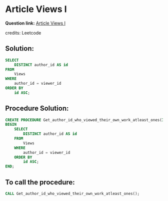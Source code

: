 # Article Views I

**Question link:** [Article Views I](https://leetcode.com/problems/article-views-i/description/)

credits: Leetcode

## Solution:
```sql
SELECT 
    DISTINCT author_id AS id
FROM
    Views
WHERE
    author_id = viewer_id
ORDER BY
    id ASC;
```

## Procedure Solution:
```sql
CREATE PROCEDURE Get_author_id_who_viewed_their_own_work_atleast_ones(IN ref_date DATE)
BEGIN
    SELECT 
        DISTINCT author_id AS id
    FROM
        Views
    WHERE
        author_id = viewer_id
    ORDER BY
        id ASC;
END;
```

## To call the procedure:
```sql
CALL Get_author_id_who_viewed_their_own_work_atleast_ones();
```